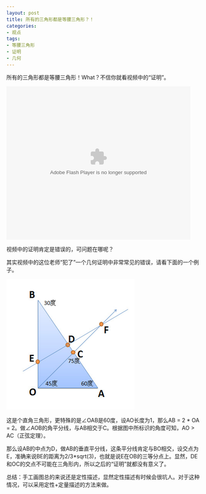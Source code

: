 ```yaml
---
layout: post
title: 所有的三角形都是等腰三角形？！
categories: 
- 观点
tags: 
- 等腰三角形
- 证明
- 几何
---
```


所有的三角形都是等腰三角形！What？不信你就看视频中的“证明”。

<embed src="http://player.youku.com/player.php/sid/XMTAzNzYxODg0/v.swf" quality="high" width="480" height="400" align="middle" allowScriptAccess="sameDomain" allowFullscreen="true" type="application/x-shockwave-flash"></embed>

视频中的证明肯定是错误的，可问题在哪呢？

其实视频中的这位老师“犯了”一个几何证明中非常常见的错误，请看下面的一个例子。

![non-isosceles triangle example](/images/non-isosceles-triangle-example.jpg "non-isosceles triangle example")

这是个直角三角形，更特殊的是∠OAB是60度，设AO长度为1，那么AB = 2 \* OA = 2。做∠AOB的角平分线，与AB相交于C。根据图中所标识的角度可知，AO > AC（正弦定理）。

那么设AB的中点为D，做AB的垂直平分线，这条平分线肯定与BO相交，设交点为E，准确来说BE的距离为2/3\*sqrt(3)，也就是说E在OB的三等分点上。显然，DE和OC的交点不可能在三角形内，所以之后的“证明”就都没有意义了。

总结：手工画图总的来说还是定性描述，显然定性描述有时候会很坑人。对于这种情况，可以采用定性+定量描述的方法来做。
